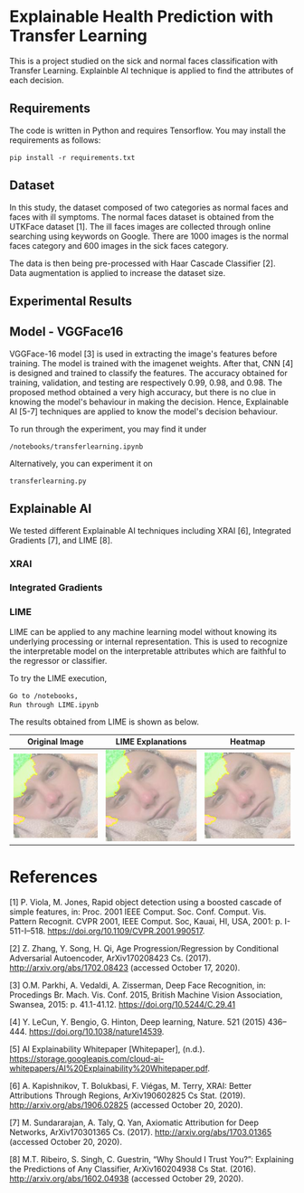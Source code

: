 # Explainable Health Prediction with Transfer Learning
This is a project studied on the sick and normal faces classification with Transfer Learning. Explainble AI technique is applied to find the attributes of each decision.

## Requirements
The code is written in Python and requires Tensorflow. You may install the requirements as follows:
```
pip install -r requirements.txt
```

## Dataset
In this study, the dataset composed of two categories as normal faces and faces with ill symptoms. The normal faces dataset is obtained from the UTKFace dataset [1]. The ill faces images are collected through online searching using keywords on Google. There are 1000 images is the normal faces category and 600 images in the sick faces category.

The data is then being pre-processed with Haar Cascade Classifier [2]. Data augmentation is applied to increase the dataset size.

## Experimental Results

## Model - VGGFace16
VGGFace-16 model [3] is used in extracting the image's features before training. The model is trained with the imagenet weights. After that, CNN [4] is designed and trained to classify the features. The accuracy obtained for training, validation, and testing are respectively 0.99, 0.98, and 0.98. The proposed method obtained a very high accuracy, but there is no clue in knowing the model's behaviour in making the decision. Hence, Explainable AI [5-7] techniques are applied to know the model's decision behaviour.

To run through the experiment, you may find it under 
```
/notebooks/transferlearning.ipynb
```
Alternatively, you can experiment it on 
```
transferlearning.py
```

## Explainable AI

We tested different Explainable AI techniques including XRAI [6], Integrated Gradients [7], and LIME [8].

### XRAI

### Integrated Gradients

### LIME
LIME can be applied to any machine learning model without knowing its underlying processing or internal representation. This is used to recognize the interpretable model on the interpretable attributes which are faithful to the regressor or classifier. 

To try the LIME execution, 
```
Go to /notebooks,
Run through LIME.ipynb
```

The results obtained from LIME is shown as below. 

|Original Image | LIME Explanations | Heatmap |
|---------------|-------------------|---------|
|![alt text](https://github.com/yeefan1999/Explainable-Health-Prediction-with-Transfer-Learning/blob/main/lime_explanations/1.jpg_explained.jpg "Logo Title Text 1")|![alt text](https://github.com/yeefan1999/Explainable-Health-Prediction-with-Transfer-Learning/blob/main/lime_explanations/1.jpg_explained.jpg "Logo Title Text 1")|![alt text](https://github.com/yeefan1999/Explainable-Health-Prediction-with-Transfer-Learning/blob/main/lime_explanations/1.jpg_explained.jpg "Logo Title Text 1")|
# References

[1] P. Viola, M. Jones, Rapid object detection using a boosted cascade of simple features, in: Proc. 2001 IEEE Comput. Soc. Conf. Comput. Vis. Pattern Recognit. CVPR 2001, IEEE Comput. Soc, Kauai, HI, USA, 2001: p. I-511-I–518. https://doi.org/10.1109/CVPR.2001.990517.

[2] Z. Zhang, Y. Song, H. Qi, Age Progression/Regression by Conditional Adversarial Autoencoder, ArXiv170208423 Cs. (2017). http://arxiv.org/abs/1702.08423 (accessed October 17, 2020).

[3] O.M. Parkhi, A. Vedaldi, A. Zisserman, Deep Face Recognition, in: Procedings Br. Mach. Vis. Conf. 2015, British Machine Vision Association, Swansea, 2015: p. 41.1-41.12. https://doi.org/10.5244/C.29.41

[4] Y. LeCun, Y. Bengio, G. Hinton, Deep learning, Nature. 521 (2015) 436–444. https://doi.org/10.1038/nature14539.

[5]	AI Explainability Whitepaper [Whitepaper], (n.d.). https://storage.googleapis.com/cloud-ai-whitepapers/AI%20Explainability%20Whitepaper.pdf.

[6]	A. Kapishnikov, T. Bolukbasi, F. Viégas, M. Terry, XRAI: Better Attributions Through Regions, ArXiv190602825 Cs Stat. (2019). http://arxiv.org/abs/1906.02825 (accessed October 20, 2020).

[7]	M. Sundararajan, A. Taly, Q. Yan, Axiomatic Attribution for Deep Networks, ArXiv170301365 Cs. (2017). http://arxiv.org/abs/1703.01365 (accessed October 20, 2020).

[8] M.T. Ribeiro, S. Singh, C. Guestrin, “Why Should I Trust You?”: Explaining the Predictions of Any Classifier, ArXiv160204938 Cs Stat. (2016). http://arxiv.org/abs/1602.04938 (accessed October 29, 2020).
